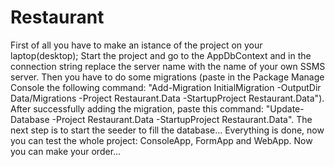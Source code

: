 # Restaurant
First of all you have to make an istance of the project on your laptop(desktop);
Start the project and go to the AppDbContext and in the connection string replace the server name with the name of your own SSMS server.
Then you have to do some migrations (paste in the Package Manage Console the following command: "Add-Migration InitialMigration -OutputDir Data/Migrations -Project Restaurant.Data -StartupProject Restaurant.Data"). After successfully adding the migration, paste this command: "Update-Database -Project Restaurant.Data -StartupProject Restaurant.Data".
The next step is to start the seeder to fill the database...
Everything is done, now you can test the whole project: ConsoleApp, FormApp and WebApp.
Now you can make your order...
